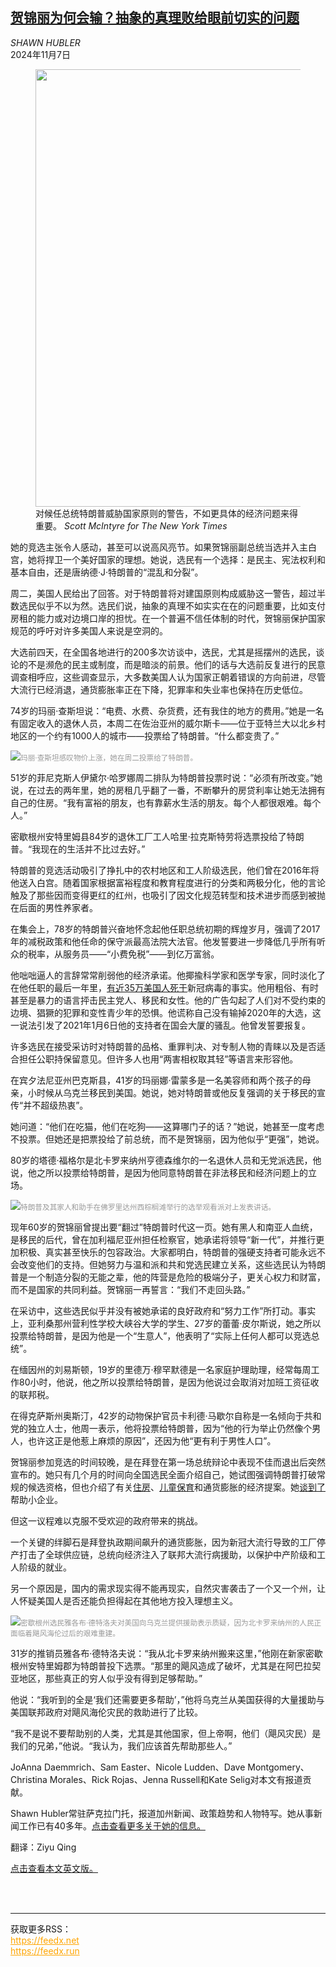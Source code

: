 <!--1730952421000-->
[贺锦丽为何会输？抽象的真理败给眼前切实的问题](https://cn.nytimes.com/usa/20241107/harris-voters-democracy/)
------

<address>SHAWN HUBLER</address><time pudate="2024-11-07 12:01:03" datetime="2024-11-07 12:01:03">2024年11月7日</time><figure><img src="https://images.weserv.nl/?url=static01.nyt.com/images/2024/11/06/multimedia/06nat-reject-norms-gwlt/06nat-reject-norms-gwlt-master1050.jpg" width="1050" height="700"><figcaption>对候任总统特朗普威胁国家原则的警告，不如更具体的经济问题来得重要。 <cite>Scott McIntyre for The New York Times</cite></figcaption></figure><section><p>她的竞选主张令人感动，甚至可以说高风亮节。如果贺锦丽副总统当选并入主白宫，她将捍卫一个美好国家的理想。她说，选民有一个选择：是民主、宪法权利和基本自由，还是唐纳德·J·特朗普的“混乱和分裂”。</p><p>周二，美国人民给出了回答。对于特朗普将对建国原则构成威胁这一警告，超过半数选民似乎不以为然。选民们说，抽象的真理不如实实在在的问题重要，比如支付房租的能力或对边境口岸的担忧。在一个普遍不信任体制的时代，贺锦丽保护国家规范的呼吁对许多美国人来说是空洞的。</p><p>大选前四天，在全国各地进行的200多次访谈中，选民，尤其是摇摆州的选民，谈论的不是濒危的民主或制度，而是暗淡的前景。他们的话与大选前反复进行的民意调查相呼应，这些调查显示，大多数美国人认为国家正朝着错误的方向前进，尽管大流行已经消退，通货膨胀率正在下降，犯罪率和失业率也保持在历史低位。</p><p>74岁的玛丽·查斯坦说：“电费、水费、杂货费，还有我住的地方的费用。”她是一名有固定收入的退休人员，本周二在佐治亚州的威尔斯卡——位于亚特兰大以北乡村地区的一个约有1000人的城市——投票给了特朗普。“什么都变贵了。”</p><p><img src="https://images.weserv.nl/?url=static01.nyt.com/images/2024/11/06/multimedia/06nat-reject-norms-02-wvpf/06nat-reject-norms-02-wvpf-master1050.jpg"><small style="color: #999;">玛丽·查斯坦感叹物价上涨，她在周二投票给了特朗普。</small></p><p>51岁的菲尼克斯人伊黛尔·哈罗娜周二排队为特朗普投票时说：“必须有所改变。”她说，在过去的两年里，她的房租几乎翻了一番，不断攀升的房贷利率让她无法拥有自己的住房。“我有富裕的朋友，也有靠薪水生活的朋友。每个人都很艰难。每个人。”</p><p>密歇根州安特里姆县84岁的退休工厂工人哈里·拉克斯特劳将选票投给了特朗普。“我现在的生活并不比过去好。”</p><p>特朗普的竞选活动吸引了挣扎中的农村地区和工人阶级选民，他们曾在2016年将他送入白宫。随着国家根据富裕程度和教育程度进行的分类和两极分化，他的言论触及了那些因而变得更红的红州，也吸引了因文化规范转型和技术进步而感到被抛在后面的男性养家者。</p><p>在集会上，78岁的特朗普兴奋地怀念起他任职总统初期的辉煌岁月，强调了2017年的减税政策和他任命的保守派最高法院大法官。他发誓要进一步降低几乎所有听众的税率，从服务员——“小费免税”——到亿万富翁。</p><p>他咄咄逼人的言辞常常削弱他的经济承诺。他揶揄科学家和医学专家，同时淡化了在他任职的最后一年里，<a href="https://www.nytimes.com/2021/03/31/us/covid-death-rates.html" title="Link: https://www.nytimes.com/2021/03/31/us/covid-death-rates.html">有近35万美国人死于</a>新冠病毒的事实。他用粗俗、有时甚至是暴力的语言抨击民主党人、移民和女性。他的广告勾起了人们对不受约束的边境、猖獗的犯罪和变性青少年的恐惧。他谎称自己没有输掉2020年的大选，这一说法引发了2021年1月6日他的支持者在国会大厦的骚乱。他曾发誓要报复。</p><p>许多选民在接受采访时对特朗普的品格、重罪判决、对专制人物的青睐以及是否适合担任公职持保留意见。但许多人也用“两害相权取其轻”等语言来形容他。</p><p>在宾夕法尼亚州巴克斯县，41岁的玛丽娜·雷蒙多是一名美容师和两个孩子的母亲，小时候从乌克兰移民到美国。她说，她对特朗普或他反复强调的关于移民的宣传“并不超级热衷”。</p><p>她问道：“他们在吃猫，他们在吃狗——这算哪门子的话？”她说，她甚至一度考虑不投票。但她还是把票投给了前总统，而不是贺锦丽，因为他似乎“更强”，她说。</p><p>80岁的塔德·福格尔是北卡罗来纳州亨德森维尔的一名退休人员和无党派选民，他说，他之所以投票给特朗普，是因为他同意特朗普在非法移民和经济问题上的立场。</p><p><img src="https://images.weserv.nl/?url=static01.nyt.com/images/2024/11/06/multimedia/06nat-reject-norms-cljt/06nat-reject-norms-cljt-master1050.jpg"><small style="color: #999;">特朗普及其家人和助手在佛罗里达州西棕榈滩举行的选举观看派对上发表讲话。</small></p><p>现年60岁的贺锦丽曾提出要“翻过”特朗普时代这一页。她有黑人和南亚人血统，是移民的后代，曾在加利福尼亚州担任检察官，她承诺将领导“新一代”，并推行更加积极、真实甚至快乐的包容政治。大家都明白，特朗普的强硬支持者可能永远不会改变他们的支持。但她努力与温和派和共和党选民建立关系，这些选民认为特朗普是一个制造分裂的无能之辈，他的阵营是危险的极端分子，更关心权力和财富，而不是国家的共同利益。贺锦丽一再誓言：“我们不走回头路。”</p><p>在采访中，这些选民似乎并没有被她承诺的良好政府和“努力工作”所打动。事实上，亚利桑那州营利性学校大峡谷大学的学生、27岁的蕾蕾·皮尔斯说，她之所以投票给特朗普，是因为他是一个“生意人”，他表明了“实际上任何人都可以竞选总统”。</p><p>在缅因州的刘易斯顿，19岁的里德万·穆罕默德是一名家庭护理助理，经常每周工作80小时，他说，他之所以投票给特朗普，是因为他说过会取消对加班工资征收的联邦税。</p><p>在得克萨斯州奥斯汀，42岁的动物保护官员卡利德·马歇尔自称是一名倾向于共和党的独立人士，他周一表示，他将投票给特朗普，因为“他的行为举止仍然像个男人，也许这正是他惹上麻烦的原因”，还因为他“更有利于男性人口”。</p><p>贺锦丽参加竞选的时间较晚，是在拜登在第一场总统辩论中表现不佳而退出后突然宣布的。她只有几个月的时间向全国选民全面介绍自己，她试图强调特朗普打破常规的候选资格，但也介绍了有关<a href="https://www.nytimes.com/interactive/2024/10/16/us/elections/kamala-harris-housing-policy.html">住房</a>、<a href="https://www.nytimes.com/interactive/2024/10/21/us/elections/harris-child-tax-credit.html">儿童保育</a>和通货膨胀的经济提案。她<a href="https://www.nytimes.com/2024/10/28/business/economy/harris-economic-plans-small-business.html">谈到了</a>帮助小企业。</p><p>但这一议程难以克服不受欢迎的政府带来的挑战。</p><p>一个关键的绊脚石是拜登执政期间飙升的通货膨胀，因为新冠大流行导致的工厂停产打击了全球供应链，总统向经济注入了联邦大流行病援助，以保护中产阶级和工人阶级的就业。</p><p>另一个原因是，国内的需求现实得不能再现实，自然灾害袭击了一个又一个州，让人怀疑美国人是否还能负担得起在其他地方投入理想主义。</p><p><img src="https://images.weserv.nl/?url=static01.nyt.com/images/2024/11/06/multimedia/06nat-reject-norms-cwgv/06nat-reject-norms-cwgv-master1050.jpg"><small style="color: #999;">密歇根州选民雅各布·德特洛夫对美国向乌克兰提供援助表示质疑，因为北卡罗来纳州的人民正面临着飓风海伦过后的艰难重建。</small></p><p>31岁的推销员雅各布·德特洛夫说：“我从北卡罗来纳州搬来这里，”他刚在新家密歇根州安特里姆郡为特朗普投下选票。“那里的飓风造成了破坏，尤其是在阿巴拉契亚地区，那些真正的穷人似乎没有得到足够帮助。”</p><p>他说：“我听到的全是‘我们还需要更多帮助’，”他将乌克兰从美国获得的大量援助与美国联邦政府对飓风海伦灾民的救助进行了比较。</p><p>“我不是说不要帮助别的人类，尤其是其他国家，但上帝啊，他们（飓风灾民）是我们的兄弟，”他说。“我认为，我们应该首先帮助那些人。”</p></section><footer><p>JoAnna Daemmrich、Sam Easter、Nicole Ludden、Dave Montgomery、Christina Morales、Rick Rojas、Jenna Russell和Kate Selig对本文有报道贡献。</p><p>Shawn Hubler常驻萨克拉门托，报道加州新闻、政策趋势和人物特写。她从事新闻工作已有40多年。<a rel="nofollow" target="_blank" href="https://www.nytimes.com/by/shawn-hubler">点击查看更多关于她的信息。</a></p><p>翻译：Ziyu Qing</p><p><a rel="nofollow" target="_blank" href="https://www.nytimes.com/2024/11/06/us/politics/harris-voters-democracy.html">点击查看本文英文版。</a></p><br></footer><br><hr><div>获取更多RSS：<br><a href="https://feedx.net" style="color:orange" target="_blank">https://feedx.net</a> <br><a href="https://feedx.run" style="color:orange" target="_blank">https://feedx.run</a><br></div>

